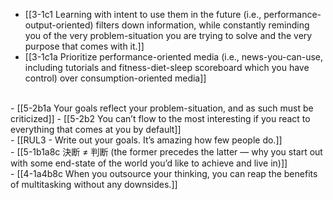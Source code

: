 - [[3-1c1 Learning with intent to use them in the future (i.e., performance-output-oriented) filters down information, while constantly reminding you of the very problem-situation you are trying to solve and the very purpose that comes with it.]]
- [[3-1c1a Prioritize performance-oriented media (i.e., news-you-can-use, including tutorials and fitness-diet-sleep scoreboard which you have control) over consumption-oriented media]]
<br>
- [[5-2b1a Your goals reflect your problem-situation, and as such must be criticized]]
- [[5-2b2 You can’t flow to the most interesting if you react to everything that comes at you by default]]
<br>
- [[RUL3 - Write out your goals. It’s amazing how few people do.]]
<br>
- [[5-1b1a8c 決断 ≠ 判断 (the former precedes the latter — why you start out with some end-state of the world you’d like to achieve and live in)]]
<br>
- [[4-1a4b8c When you outsource your thinking, you can reap the benefits of multitasking without any downsides.]]
<br>
